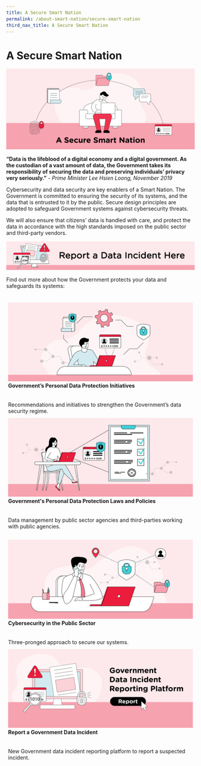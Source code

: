 ```yaml
---
title: A Secure Smart Nation
permalink: /about-smart-nation/secure-smart-nation
third_nav_title: A Secure Smart Nation
---
```

# A Secure Smart Nation
![A Secure Smart Nation overview](/images/abt-smart-nation/secure-smart-nation.png)

**“Data is the lifeblood of a digital economy and a digital government. As the custodian of a vast amount of data, the Government takes its responsibility of securing the data and preserving individuals’ privacy very seriously.”**
*- Prime Minister Lee Hsien Loong, November 2019*

Cybersecurity and data security are key enablers of a Smart Nation. The Government is committed to ensuring the security of its systems, and the data that is entrusted to it by the public. Secure design principles are adopted to safeguard Government systems against cybersecurity threats. 

We will also ensure that citizens’ data is handled with care, and protect the data in accordance with the high standards imposed on the public sector and third-party vendors.

<a href="/about-smart-nation/secure-smart-nation/report-data-incident"><img src="/images/abt-smart-nation/rdi-banner.png"></a><br>

Find out more about how the Government protects your data and safeguards its systems:          

<br>
<div style="width:100%;display:flex;flex-wrap:wrap;">  
  <div style="flex:50%;padding:1%;"> 
    <a href="/about-smart-nation/secure-smart-nation/pdp-initiatives"><img src="/images/abt-smart-nation/govt-pdp-initiativies.png"></a><br>
    <div class="header"><b>Government’s Personal Data Protection Initiatives</b></div>
    <br><br>
		<div class="para">Recommendations and initiatives to strengthen the Government’s data security regime.</div>
  </div>
  <div style="flex:50%;padding:1%;"> 
    <a href="/about-smart-nation/secure-smart-nation/personal-data-protection"><img src="/images/abt-smart-nation/govt-personal-data-protection.png"></a><br>   
    <div class="header"><b>Government's Personal Data Protection Laws and Policies</b></div>
    <br><br>
    <div class="para">Data management by public sector agencies and third-parties working with public agencies.</div>
  </div>
	</div><br>
	
<div style="width:100%;display:flex;flex-wrap:wrap;">  
  <div style="flex:50%;padding:1%;"> 
    <a href="/about-smart-nation/secure-smart-nation/cybersecurity"><img src="/images/abt-smart-nation/cybersecurity.png"></a><br>
    <div class="header"><b>Cybersecurity in the Public Sector</b></div>
    <br><br>
    <div class="para">Three-pronged approach to secure our systems.</div>
  </div>     
  <div style="flex:50%;padding:1%;">
    <a href="/about-smart-nation/secure-smart-nation/report-data-incident/"><img src="/images/abt-smart-nation/report-data-incident.png"></a><br>
    <div class="header"><b>Report a Government Data Incident</b></div>
    <br><br>
    <div class="para">New Government data incident reporting platform to report a suspected incident.</div>
  </div>
</div>